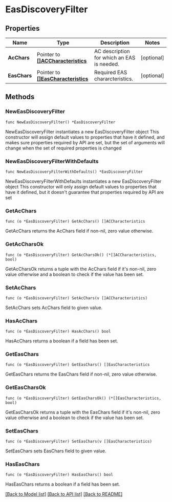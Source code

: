 # EasDiscoveryFilter

## Properties

Name | Type | Description | Notes
------------ | ------------- | ------------- | -------------
**AcChars** | Pointer to [**[]ACCharacteristics**](ACCharacteristics.md) | AC description for which an EAS is needed. | [optional] 
**EasChars** | Pointer to [**[]EasCharacteristics**](EasCharacteristics.md) | Required EAS chararcteristics. | [optional] 

## Methods

### NewEasDiscoveryFilter

`func NewEasDiscoveryFilter() *EasDiscoveryFilter`

NewEasDiscoveryFilter instantiates a new EasDiscoveryFilter object
This constructor will assign default values to properties that have it defined,
and makes sure properties required by API are set, but the set of arguments
will change when the set of required properties is changed

### NewEasDiscoveryFilterWithDefaults

`func NewEasDiscoveryFilterWithDefaults() *EasDiscoveryFilter`

NewEasDiscoveryFilterWithDefaults instantiates a new EasDiscoveryFilter object
This constructor will only assign default values to properties that have it defined,
but it doesn't guarantee that properties required by API are set

### GetAcChars

`func (o *EasDiscoveryFilter) GetAcChars() []ACCharacteristics`

GetAcChars returns the AcChars field if non-nil, zero value otherwise.

### GetAcCharsOk

`func (o *EasDiscoveryFilter) GetAcCharsOk() (*[]ACCharacteristics, bool)`

GetAcCharsOk returns a tuple with the AcChars field if it's non-nil, zero value otherwise
and a boolean to check if the value has been set.

### SetAcChars

`func (o *EasDiscoveryFilter) SetAcChars(v []ACCharacteristics)`

SetAcChars sets AcChars field to given value.

### HasAcChars

`func (o *EasDiscoveryFilter) HasAcChars() bool`

HasAcChars returns a boolean if a field has been set.

### GetEasChars

`func (o *EasDiscoveryFilter) GetEasChars() []EasCharacteristics`

GetEasChars returns the EasChars field if non-nil, zero value otherwise.

### GetEasCharsOk

`func (o *EasDiscoveryFilter) GetEasCharsOk() (*[]EasCharacteristics, bool)`

GetEasCharsOk returns a tuple with the EasChars field if it's non-nil, zero value otherwise
and a boolean to check if the value has been set.

### SetEasChars

`func (o *EasDiscoveryFilter) SetEasChars(v []EasCharacteristics)`

SetEasChars sets EasChars field to given value.

### HasEasChars

`func (o *EasDiscoveryFilter) HasEasChars() bool`

HasEasChars returns a boolean if a field has been set.


[[Back to Model list]](../README.md#documentation-for-models) [[Back to API list]](../README.md#documentation-for-api-endpoints) [[Back to README]](../README.md)


